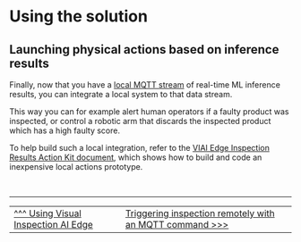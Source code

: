 # Using the solution

## Launching physical actions based on inference results

Finally, now that you have a [local MQTT stream](./usingmqtt.md) of real-time ML inference results, you can integrate a local system to that data stream. 

This way you can for example alert human operators if a faulty product was inspected, or control a robotic arm that discards the inspected product which has a high faulty score. 

To help build such a local integration, refer to the [VIAI Edge Inspection Results Action Kit document](https://docs.google.com/document/d/1ghLtMAlwMs9tah9zrBAzlDZAe9gZIcgWyQ2duIG817Q/edit?usp=sharing&resourcekey=0-zbcOEo1zY5x_9h0yBTjc4A), which shows how to build and code an inexpensive local actions prototype.


</br>

___

<table width="100%">
<tr><td><a href="./useviai.md">^^^ Using Visual Inspection AI Edge</td><td><a href="./usingtriggeringinspection.md">Triggering inspection remotely with an MQTT command >>></td></tr>
</table>



 